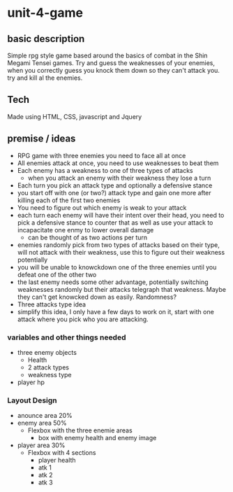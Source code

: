 # unit-4-game

## basic description
Simple rpg style game based around the basics of combat in the Shin Megami Tensei games. Try and guess the weaknesses of your enemies, when you correctly guess you knock them down so they can't attack you. try and kill al the enemies.

## Tech
Made using HTML, CSS, javascript and Jquery

## premise / ideas

- RPG game with three enemies you need to face all at once
- All enemies attack at once, you need to use weaknesses to beat them
- Each enemy has a weakness to one of three types of attacks
  - when you attack an enemy with their weakness they lose a turn
- Each turn you pick an attack type and optionally a defensive stance
- you start off with one (or two?) attack type and gain one more after killing each of the first two enemies
- You need to figure out which enemy is weak to your attack
- each turn each enemy will have their intent over their head, you need to pick a defensive stance to counter that as well as use your attack to incapacitate one enmy to lower overall damage
  - can be thought of as two actions per turn
- enemies randomly pick from two types of attacks based on their type, will not attack with their weakness, use this to figure out their weakness potentially
- you will be unable to knowckdown one of the three enemies until you defeat one of the other two
- the last enemy needs some other advantage, potentially switching weaknesses randomly but their attacks telegraph that weakness. Maybe they can't get knowcked down as easily. Randomness?
- Three attacks type idea
- simplify this idea, I only have a few days to work on it, start with one attack where you pick who you are attacking.

### variables and other things needed

- three enemy objects
  - Health
  - 2 attack types
  - weakness type
- player hp

### Layout Design

- anounce area 20%
- enemy area 50%
  - Flexbox with the three enemie areas
    - box with enemy health and enemy image
- player area 30%
  - Flexbox with 4 sections
    - player health
    - atk 1
    - atk 2
    - atk 3
